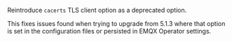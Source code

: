 Reintroduce `cacerts` TLS client option as a deprecated option.

This fixes issues found when trying to upgrade from 5.1.3 where that option is set in the configuration files or persisted in EMQX Operator settings.
